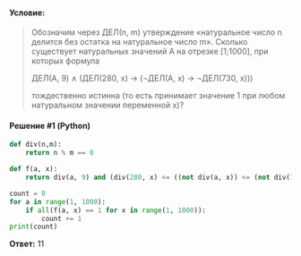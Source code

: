 #### Условие:

> Обозначим через ДЕЛ(n, m) утверждение «натуральное число n делится без остатка на натуральное число m». Сколько существует натуральных значений A на отрезке [1;1000], при которых формула
> 
> ДЕЛ(A, 9) ∧ (ДЕЛ(280, x) → (¬ДЕЛ(A, x) → ¬ДЕЛ(730, x)))
> 
> тождественно истинна (то есть принимает значение 1 при любом натуральном значении переменной х)?

#### Решение #1 (Python)
```python
def div(n,m):
    return n % m == 0

def f(a, x):
    return div(a, 9) and (div(280, x) <= ((not div(a, x)) <= (not div(730, x))))

count = 0
for a in range(1, 1000):
    if all(f(a, x) == 1 for x in range(1, 1000)):
        count += 1
print(count)
```

**Ответ:** 11
